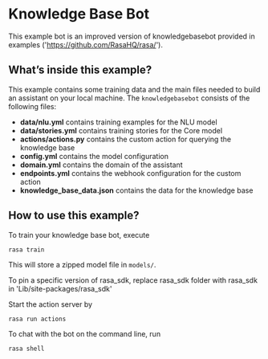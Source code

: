 # Knowledge Base Bot

This example bot is an improved version of knowledgebasebot provided in examples ('https://github.com/RasaHQ/rasa/'). 

## What’s inside this example?

This example contains some training data and the main files needed to build an
assistant on your local machine. The `knowledgebasebot` consists of the following files:

- **data/nlu.yml** contains training examples for the NLU model
- **data/stories.yml** contains training stories for the Core model
- **actions/actions.py** contains the custom action for querying the knowledge base
- **config.yml** contains the model configuration
- **domain.yml** contains the domain of the assistant
- **endpoints.yml** contains the webhook configuration for the custom action
- **knowledge_base_data.json** contains the data for the knowledge base

## How to use this example?

To train your knowledge base bot, execute
```
rasa train
```
This will store a zipped model file in `models/`.

To pin a specific version of rasa_sdk, replace rasa_sdk folder with rasa_sdk in 'Lib/site-packages/rasa_sdk'


Start the action server by
```
rasa run actions
```

To chat with the bot on the command line, run
```
rasa shell
```